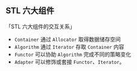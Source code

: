 ## STL 六大组件

「STL 六大组件的交互关系」
 * `Container` 通过 `Allocator` 取得数据储存空间
 * `Algorithm` 通过 `Iterator` 存取 `Container` 内容
 * `Functor` 可以协助 `Algorithm` 完成不同的策略变化
 * `Adapter` 可以修饰或套接 `Functor`、`Iterator`。
